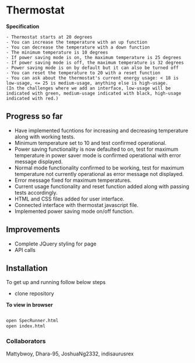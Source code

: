 # Thermostat

**Specification**

```
- Thermostat starts at 20 degrees
- You can increase the temperature with an up function
- You can decrease the temperature with a down function
- The minimum temperature is 10 degrees
- If power saving mode is on, the maximum temperature is 25 degrees
- If power saving mode is off, the maximum temperature is 32 degrees
- Power saving mode is on by default but it can also be turned off
- You can reset the temperature to 20 with a reset function
- You can ask about the thermostat's current energy usage: < 18 is low-usage, <= 25 is medium-usage, anything else is high-usage.
(In the challenges where we add an interface, low-usage will be indicated with green, medium-usage indicated with black, high-usage indicated with red.)

```

## Progress so far
- Have implemented fucntions for increasing and decreasing temperature along with working tests.
- Minimum temperature set to 10 and test confirmed operational.
- Power saving functionality is now defaulted to on, test for maximum temperature in power saver mode is confirmed operational with error message displayed.
- Normal mode functionality confirmed to be working, test for maximum temperature not currently operational as error message not displayed.
- Error message fixed for maximum temperatures.
- Current usage functionality and reset function added along with passing tests accordingly.
- HTML and CSS files added for user interface.
- Connected interface with thermostat javascript file.
- Implemented power saving mode on/off function.

## Improvements
- Complete JQuery styling for page
- API calls

## Installation

To get up and running follow below steps

- clone repository

**To view in browser**

```bash

open SpecRunner.html
open index.html

```

### Collaborators
Mattybwoy, Dhara-95, JoshuaNg2332, indisaurusrex
